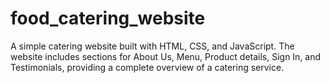 # food_catering_website
A simple catering website built with HTML, CSS, and JavaScript. The website includes sections for About Us, Menu, Product details, Sign In, and Testimonials, providing a complete overview of a catering service.
